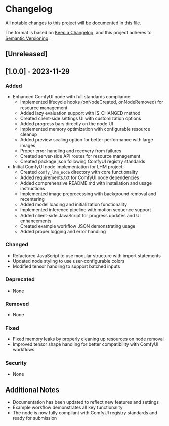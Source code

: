 # Changelog

All notable changes to this project will be documented in this file.

The format is based on [Keep a Changelog](https://keepachangelog.com/en/1.0.0/),
and this project adheres to [Semantic Versioning](https://semver.org/spec/v2.0.0.html).

## [Unreleased]

## [1.0.0] - 2023-11-29

### Added
- Enhanced ComfyUI node with full standards compliance:
  - Implemented lifecycle hooks (onNodeCreated, onNodeRemoved) for resource management
  - Added lazy evaluation support with IS_CHANGED method
  - Created client-side settings UI with customization options
  - Added progress bars directly on the node UI
  - Implemented memory optimization with configurable resource cleanup
  - Added preview scaling option for better performance with large images
  - Proper error handling and recovery from failures
  - Created server-side API routes for resource management
  - Created package.json following ComfyUI registry standards
- Initial ComfyUI node implementation for LHM project:
  - Created `comfy_lhm_node` directory with core functionality
  - Added requirements.txt for ComfyUI node dependencies
  - Added comprehensive README.md with installation and usage instructions
  - Implemented image preprocessing with background removal and recentering
  - Added model loading and initialization functionality
  - Implemented inference pipeline with motion sequence support
  - Added client-side JavaScript for progress updates and UI enhancements
  - Created example workflow JSON demonstrating usage
  - Added proper logging and error handling

### Changed
- Refactored JavaScript to use modular structure with import statements
- Updated node styling to use user-configurable colors
- Modified tensor handling to support batched inputs

### Deprecated
- None

### Removed
- None

### Fixed
- Fixed memory leaks by properly cleaning up resources on node removal
- Improved tensor shape handling for better compatibility with ComfyUI workflows

### Security
- None

## Additional Notes
- Documentation has been updated to reflect new features and settings
- Example workflow demonstrates all key functionality
- The node is now fully compliant with ComfyUI registry standards and ready for submission 